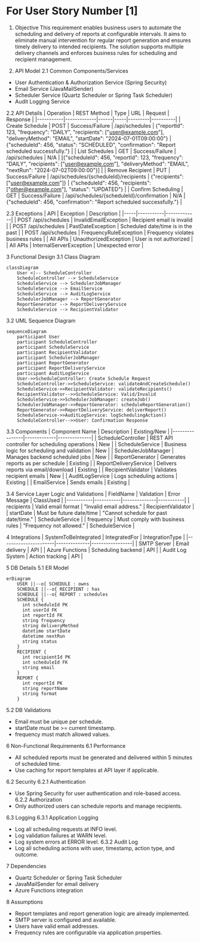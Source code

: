 # For User Story Number [1]

1. Objective
This requirement enables business users to automate the scheduling and delivery of reports at configurable intervals. It aims to eliminate manual intervention for regular report generation and ensures timely delivery to intended recipients. The solution supports multiple delivery channels and enforces business rules for scheduling and recipient management.

2. API Model
2.1 Common Components/Services
- User Authentication & Authorization Service (Spring Security)
- Email Service (JavaMailSender)
- Scheduler Service (Quartz Scheduler or Spring Task Scheduler)
- Audit Logging Service

2.2 API Details
| Operation | REST Method | Type | URL | Request | Response |
|-----------|-------------|------|-----|---------|----------|
| Create Schedule | POST | Success/Failure | /api/schedules | {"reportId": 123, "frequency": "DAILY", "recipients": ["user@example.com"], "deliveryMethod": "EMAIL", "startDate": "2024-07-01T09:00:00"} | {"scheduleId": 456, "status": "SCHEDULED", "confirmation": "Report scheduled successfully."} |
| List Schedules | GET | Success/Failure | /api/schedules | N/A | [{"scheduleId": 456, "reportId": 123, "frequency": "DAILY", "recipients": ["user@example.com"], "deliveryMethod": "EMAIL", "nextRun": "2024-07-02T09:00:00"}] |
| Remove Recipient | PUT | Success/Failure | /api/schedules/{scheduleId}/recipients | {"recipients": ["user@example.com"]} | {"scheduleId": 456, "recipients": ["other@example.com"], "status": "UPDATED"} |
| Confirm Scheduling | GET | Success/Failure | /api/schedules/{scheduleId}/confirmation | N/A | {"scheduleId": 456, "confirmation": "Report scheduled successfully."} |

2.3 Exceptions
| API | Exception | Description |
|-----|-----------|-------------|
| POST /api/schedules | InvalidEmailException | Recipient email is invalid |
| POST /api/schedules | PastDateException | Scheduled date/time is in the past |
| POST /api/schedules | FrequencyRuleException | Frequency violates business rules |
| All APIs | UnauthorizedException | User is not authorized |
| All APIs | InternalServerException | Unexpected error |

3 Functional Design
3.1 Class Diagram
```mermaid
classDiagram
    User <|-- ScheduleController
    ScheduleController --> ScheduleService
    ScheduleService --> SchedulerJobManager
    ScheduleService --> EmailService
    ScheduleService --> AuditLogService
    SchedulerJobManager --> ReportGenerator
    ReportGenerator --> ReportDeliveryService
    ScheduleService --> RecipientValidator
```

3.2 UML Sequence Diagram
```mermaid
sequenceDiagram
    participant User
    participant ScheduleController
    participant ScheduleService
    participant RecipientValidator
    participant SchedulerJobManager
    participant ReportGenerator
    participant ReportDeliveryService
    participant AuditLogService
    User->>ScheduleController: Create Schedule Request
    ScheduleController->>ScheduleService: validateAndCreateSchedule()
    ScheduleService->>RecipientValidator: validateRecipients()
    RecipientValidator-->>ScheduleService: Valid/Invalid
    ScheduleService->>SchedulerJobManager: createJob()
    SchedulerJobManager->>ReportGenerator: scheduleReportGeneration()
    ReportGenerator->>ReportDeliveryService: deliverReport()
    ScheduleService->>AuditLogService: logSchedulingAction()
    ScheduleController-->>User: Confirmation Response
```

3.3 Components
| Component Name | Description | Existing/New |
|----------------|-------------|--------------|
| ScheduleController | REST API controller for scheduling operations | New |
| ScheduleService | Business logic for scheduling and validation | New |
| SchedulerJobManager | Manages backend scheduled jobs | New |
| ReportGenerator | Generates reports as per schedule | Existing |
| ReportDeliveryService | Delivers reports via email/download | Existing |
| RecipientValidator | Validates recipient emails | New |
| AuditLogService | Logs scheduling actions | Existing |
| EmailService | Sends emails | Existing |

3.4 Service Layer Logic and Validations
| FieldName | Validation | Error Message | ClassUsed |
|-----------|-----------|--------------|-----------|
| recipients | Valid email format | "Invalid email address." | RecipientValidator |
| startDate | Must be future date/time | "Cannot schedule for past date/time." | ScheduleService |
| frequency | Must comply with business rules | "Frequency not allowed." | ScheduleService |

4 Integrations
| SystemToBeIntegrated | IntegratedFor | IntegrationType |
|----------------------|--------------|-----------------|
| SMTP Server | Email delivery | API |
| Azure Functions | Scheduling backend | API |
| Audit Log System | Action tracking | API |

5 DB Details
5.1 ER Model
```mermaid
erDiagram
    USER ||--o{ SCHEDULE : owns
    SCHEDULE ||--o{ RECIPIENT : has
    SCHEDULE ||--o{ REPORT : schedules
    SCHEDULE {
      int scheduleId PK
      int userId FK
      int reportId FK
      string frequency
      string deliveryMethod
      datetime startDate
      datetime nextRun
      string status
    }
    RECIPIENT {
      int recipientId PK
      int scheduleId FK
      string email
    }
    REPORT {
      int reportId PK
      string reportName
      string format
    }
```

5.2 DB Validations
- Email must be unique per schedule.
- startDate must be >= current timestamp.
- frequency must match allowed values.

6 Non-Functional Requirements
6.1 Performance
- All scheduled reports must be generated and delivered within 5 minutes of scheduled time.
- Use caching for report templates at API layer if applicable.

6.2 Security
6.2.1 Authentication
- Use Spring Security for user authentication and role-based access.
6.2.2 Authorization
- Only authorized users can schedule reports and manage recipients.

6.3 Logging
6.3.1 Application Logging
- Log all scheduling requests at INFO level.
- Log validation failures at WARN level.
- Log system errors at ERROR level.
6.3.2 Audit Log
- Log all scheduling actions with user, timestamp, action type, and outcome.

7 Dependencies
- Quartz Scheduler or Spring Task Scheduler
- JavaMailSender for email delivery
- Azure Functions integration

8 Assumptions
- Report templates and report generation logic are already implemented.
- SMTP server is configured and available.
- Users have valid email addresses.
- Frequency rules are configurable via application properties.